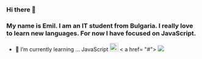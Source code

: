 ### Hi there 👋
### My name is Emil. I am an IT student from Bulgaria. I really love to learn new languages. For now I have focused on JavaScript. 


- 🌱 I’m currently learning ... JavaScript <img width= "22px" src = "https://seeklogo.com/images/J/javascript-logo-E967E87D74-seeklogo.com.png">
< a href= "#"> <img src = "https://www.google.com/url?sa=i&url=https%3A%2F%2Flogo-download.com%2Flogo%2Fnews%2Finstagram-logo-learn-about-instagram-logo%2F&psig=AOvVaw0nPKQ-ttD1rEWN0bOri4iN&ust=1638893360846000&source=images&cd=vfe&ved=0CAsQjRxqFwoTCLjWq97Hz_QCFQAAAAAdAAAAABAJ"> <a/>
